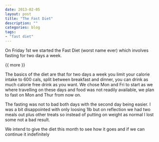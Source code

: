 ```yaml
---
date: 2013-02-05
layout: post
title: "The Fast Diet"
description: ""
categories: blog  
tags: 
- "fast diet"
---
```

 
   
On Friday 1st we started the Fast Diet (worst name ever) which involves fasting for two days a week.

{{ more }} 

The basics of the diet are that for two days a week you limit your calorie intake to 600 cals, split between breakfast and dinner, you can drink as much calorie
free drink as you want. We chose Mon and Fri to start as we where travelling on these days and food was not readily available, we plan to fast on Mon and Thur from now on.

The fasting was not to bad both days with the second day being easier. I was a bit disappointed with only loosing 1lb but on reflection we had two meals out plus other treats so instead of putting on weight as normal I lost some not a bad result.

We intend to give the diet this month to see how it goes and if we can continue it indefinitely



